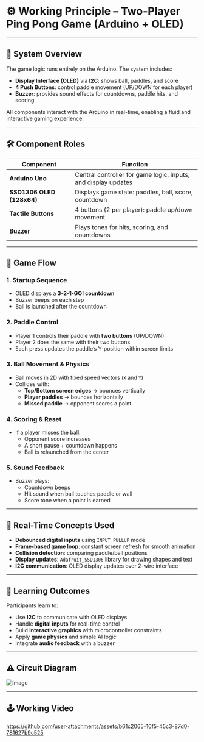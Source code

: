 # ⚙️ Working Principle – Two-Player Ping Pong Game (Arduino + OLED)

---

## 🧠 System Overview

The game logic runs entirely on the Arduino. The system includes:

- **Display Interface (OLED)** via **I2C**: shows ball, paddles, and score
- **4 Push Buttons**: control paddle movement (UP/DOWN for each player)
- **Buzzer**: provides sound effects for countdowns, paddle hits, and scoring

All components interact with the Arduino in real-time, enabling a fluid and interactive gaming experience.

---

## 🛠️ Component Roles

| Component       | Function                                                                 |
|----------------|--------------------------------------------------------------------------|
| **Arduino Uno** | Central controller for game logic, inputs, and display updates          |
| **SSD1306 OLED (128x64)** | Displays game state: paddles, ball, score, countdown          |
| **Tactile Buttons** | 4 buttons (2 per player): paddle up/down movement                   |
| **Buzzer**      | Plays tones for hits, scoring, and countdowns                           |

---

## 🔄 Game Flow

### 1. **Startup Sequence**
- OLED displays a **3-2-1-GO! countdown**
- Buzzer beeps on each step
- Ball is launched after the countdown

### 2. **Paddle Control**
- Player 1 controls their paddle with **two buttons** (UP/DOWN)
- Player 2 does the same with their two buttons
- Each press updates the paddle’s Y-position within screen limits

### 3. **Ball Movement & Physics**
- Ball moves in 2D with fixed speed vectors (`X` and `Y`)
- Collides with:
  - **Top/Bottom screen edges** → bounces vertically
  - **Player paddles** → bounces horizontally
  - **Missed paddle** → opponent scores a point

### 4. **Scoring & Reset**
- If a player misses the ball:
  - Opponent score increases
  - A short pause + countdown happens
  - Ball is relaunched from the center

### 5. **Sound Feedback**
- Buzzer plays:
  - Countdown beeps
  - Hit sound when ball touches paddle or wall
  - Score tone when a point is earned

---

## 🧩 Real-Time Concepts Used

- **Debounced digital inputs** using `INPUT_PULLUP` mode
- **Frame-based game loop**: constant screen refresh for smooth animation
- **Collision detection**: comparing paddle/ball positions
- **Display updates**: `Adafruit_SSD1306` library for drawing shapes and text
- **I2C communication**: OLED display updates over 2-wire interface

---

## 🎯 Learning Outcomes

Participants learn to:

- Use **I2C** to communicate with OLED displays
- Handle **digital inputs** for real-time control
- Build **interactive graphics** with microcontroller constraints
- Apply **game physics** and simple AI logic
- Integrate **audio feedback** with a buzzer

---

## ⚠️ Circuit Diagram 

![image](https://github.com/user-attachments/assets/7ee73718-8337-4a2a-b3b8-ad73eea513ed)

---

## 🕹️ Working Video 

https://github.com/user-attachments/assets/b61c2065-10f5-45c3-87d0-781627b9c525



